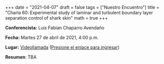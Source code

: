 +++
date      = "2021-04-07"
draft     = false
tags      = ["Nuestro Encuentro"]
title     = "Charla 60: Experimental study of laminar and turbulent boundary layer separation control of shark skin"
math      = true
+++

**Conferencista:** Luis Fabian Chaparro Avendaño

**Fecha:** Martes 27 de abril de 2021, 4:00 p.m.

**Lugar:** [Videollamada](https://meet.google.com/izy-pzig-pbf)  ([Presione el enlace para ingresar](https://meet.google.com/izy-pzig-pbf))

**Resumen**: TBA
